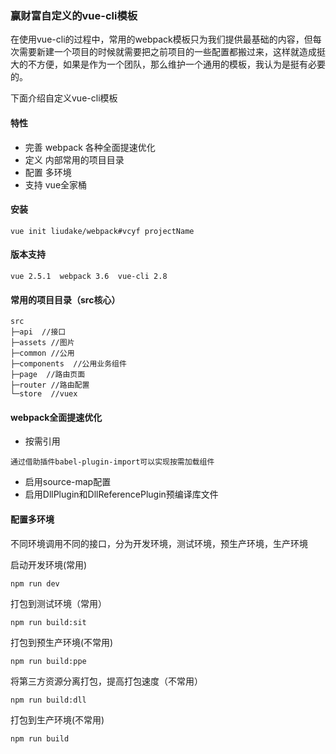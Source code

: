 ### 赢财富自定义的vue-cli模板

  在使用vue-cli的过程中，常用的webpack模板只为我们提供最基础的内容，但每次需要新建一个项目的时候就需要把之前项目的一些配置都搬过来，这样就造成挺大的不方便，如果是作为一个团队，那么维护一个通用的模板，我认为是挺有必要的。   

下面介绍自定义vue-cli模板

#### 特性

- 完善 webpack 各种全面提速优化
- 定义 内部常用的项目目录
- 配置 多环境
- 支持 vue全家桶

#### 安装
```shell
vue init liudake/webpack#vcyf projectName
```
#### 版本支持
```shell
vue 2.5.1  webpack 3.6  vue-cli 2.8
```
#### 常用的项目目录（src核心）

```shell
src
├─api  //接口
├─assets //图片
├─common //公用
├─components  //公用业务组件
├─page  //路由页面
├─router //路由配置
└─store  //vuex

```
#### webpack全面提速优化
- 按需引用
```shell
通过借助插件babel-plugin-import可以实现按需加载组件
```
- 启用source-map配置
- 启用DllPlugin和DllReferencePlugin预编译库文件

#### 配置多环境

不同环境调用不同的接口，分为开发环境，测试环境，预生产环境，生产环境

启动开发环境(常用)
```shell
npm run dev
```
打包到测试环境（常用）
```shell
npm run build:sit
```
打包到预生产环境(不常用)
```shell
npm run build:ppe
```
将第三方资源分离打包，提高打包速度（不常用）
```shell
npm run build:dll
```
打包到生产环境(不常用)
```shell
npm run build
```
